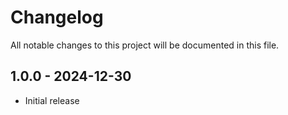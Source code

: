 # Changelog

All notable changes to this project will be documented in this file.

## 1.0.0 - 2024-12-30

- Initial release